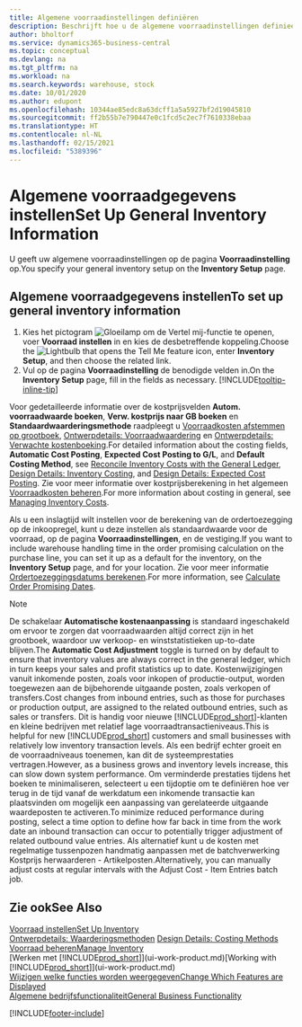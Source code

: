 ```yaml
---
title: Algemene voorraadinstellingen definiëren
description: Beschrijft hoe u de algemene voorraadinstellingen definieert, zodat u uw magazijn en voorraad kunt beheren.
author: bholtorf
ms.service: dynamics365-business-central
ms.topic: conceptual
ms.devlang: na
ms.tgt_pltfrm: na
ms.workload: na
ms.search.keywords: warehouse, stock
ms.date: 10/01/2020
ms.author: edupont
ms.openlocfilehash: 10344ae85edc8a63dcff1a5a5927bf2d19045810
ms.sourcegitcommit: ff2b55b7e790447e0c1fcd5c2ec7f7610338ebaa
ms.translationtype: HT
ms.contentlocale: nl-NL
ms.lasthandoff: 02/15/2021
ms.locfileid: "5389396"
---
```

# <a name="set-up-general-inventory-information"></a><span data-ttu-id="c4ea0-103">Algemene voorraadgegevens instellen</span><span class="sxs-lookup"><span data-stu-id="c4ea0-103">Set Up General Inventory Information</span></span>

<span data-ttu-id="c4ea0-104">U geeft uw algemene voorraadinstellingen op de pagina **Voorraadinstelling** op.</span><span class="sxs-lookup"><span data-stu-id="c4ea0-104">You specify your general inventory setup on the **Inventory Setup** page.</span></span>

## <a name="to-set-up-general-inventory-information"></a><span data-ttu-id="c4ea0-105">Algemene voorraadgegevens instellen</span><span class="sxs-lookup"><span data-stu-id="c4ea0-105">To set up general inventory information</span></span>

1. <span data-ttu-id="c4ea0-106">Kies het pictogram ![Gloeilamp om de Vertel mij-functie te openen](media/ui-search/search_small.png "Vertel me wat u wilt doen"), voer **Voorraad instellen** in en kies de desbetreffende koppeling.</span><span class="sxs-lookup"><span data-stu-id="c4ea0-106">Choose the ![Lightbulb that opens the Tell Me feature](media/ui-search/search_small.png "Tell me what you want to do") icon, enter **Inventory Setup**, and then choose the related link.</span></span>
2. <span data-ttu-id="c4ea0-107">Vul op de pagina **Voorraadinstelling** de benodigde velden in.</span><span class="sxs-lookup"><span data-stu-id="c4ea0-107">On the **Inventory Setup** page, fill in the fields as necessary.</span></span> [!INCLUDE[tooltip-inline-tip](includes/tooltip-inline-tip_md.md)]

<span data-ttu-id="c4ea0-108">Voor gedetailleerde informatie over de kostprijsvelden **Autom. voorraadwaarde boeken**, **Verw. kostprijs naar GB boeken** en **Standaardwaarderingsmethode** raadpleegt u [Voorraadkosten afstemmen op grootboek](finance-how-to-post-inventory-costs-to-the-general-ledger.md), [Ontwerpdetails: Voorraadwaardering](design-details-inventory-costing.md) en [Ontwerpdetails: Verwachte kostenboeking](design-details-expected-cost-posting.md).</span><span class="sxs-lookup"><span data-stu-id="c4ea0-108">For detailed information about the costing fields, **Automatic Cost Posting**, **Expected Cost Posting to G/L**, and **Default Costing Method**, see [Reconcile Inventory Costs with the General Ledger](finance-how-to-post-inventory-costs-to-the-general-ledger.md), [Design Details: Inventory Costing](design-details-inventory-costing.md), and [Design Details: Expected Cost Posting](design-details-expected-cost-posting.md).</span></span> <span data-ttu-id="c4ea0-109">Zie voor meer informatie over kostprijsberekening in het algemeen [Voorraadkosten beheren](finance-manage-inventory-costs.md).</span><span class="sxs-lookup"><span data-stu-id="c4ea0-109">For more information about costing in general, see [Managing Inventory Costs](finance-manage-inventory-costs.md).</span></span>  

<span data-ttu-id="c4ea0-110">Als u een inslagtijd wilt instellen voor de berekening van de ordertoezegging op de inkoopregel, kunt u deze instellen als standaardwaarde voor de voorraad, op de pagina **Voorraadinstellingen**, en de vestiging.</span><span class="sxs-lookup"><span data-stu-id="c4ea0-110">If you want to include warehouse handling time in the order promising calculation on the purchase line, you can set it up as a default for the inventory, on the **Inventory Setup** page, and for your location.</span></span> <span data-ttu-id="c4ea0-111">Zie voor meer informatie [Ordertoezeggingsdatums berekenen](sales-how-to-calculate-order-promising-dates.md).</span><span class="sxs-lookup"><span data-stu-id="c4ea0-111">For more information, see [Calculate Order Promising Dates](sales-how-to-calculate-order-promising-dates.md).</span></span>  

> [!NOTE]
> <span data-ttu-id="c4ea0-112">De schakelaar **Automatische kostenaanpassing** is standaard ingeschakeld om ervoor te zorgen dat voorraadwaarden altijd correct zijn in het grootboek, waardoor uw verkoop- en winststatistieken up-to-date blijven.</span><span class="sxs-lookup"><span data-stu-id="c4ea0-112">The **Automatic Cost Adjustment** toggle is turned on by default to ensure that inventory values are always correct in the general ledger, which in turn keeps your sales and profit statistics up to date.</span></span> <span data-ttu-id="c4ea0-113">Kostenwijzigingen vanuit inkomende posten, zoals voor inkopen of productie-output, worden toegewezen aan de bijbehorende uitgaande posten, zoals verkopen of transfers.</span><span class="sxs-lookup"><span data-stu-id="c4ea0-113">Cost changes from inbound entries, such as those for purchases or production output, are assigned to the related outbound entries, such as sales or transfers.</span></span> <span data-ttu-id="c4ea0-114">Dit is handig voor nieuwe [!INCLUDE[prod_short](includes/prod_short.md)]-klanten en kleine bedrijven met relatief lage voorraadtransactieniveaus.</span><span class="sxs-lookup"><span data-stu-id="c4ea0-114">This is helpful for new [!INCLUDE[prod_short](includes/prod_short.md)] customers and small businesses with relatively low inventory transaction levels.</span></span> <span data-ttu-id="c4ea0-115">Als een bedrijf echter groeit en de voorraadniveaus toenemen, kan dit de systeemprestaties vertragen.</span><span class="sxs-lookup"><span data-stu-id="c4ea0-115">However, as a business grows and inventory levels increase, this can slow down system performance.</span></span> <span data-ttu-id="c4ea0-116">Om verminderde prestaties tijdens het boeken te minimaliseren, selecteert u een tijdoptie om te definiëren hoe ver terug in de tijd vanaf de werkdatum een inkomende transactie kan plaatsvinden om mogelijk een aanpassing van gerelateerde uitgaande waardeposten te activeren.</span><span class="sxs-lookup"><span data-stu-id="c4ea0-116">To minimize reduced performance during posting, select a time option to define how far back in time from the work date an inbound transaction can occur to potentially trigger adjustment of related outbound value entries.</span></span> <span data-ttu-id="c4ea0-117">Als alternatief kunt u de kosten met regelmatige tussenpozen handmatig aanpassen met de batchverwerking Kostprijs herwaarderen - Artikelposten.</span><span class="sxs-lookup"><span data-stu-id="c4ea0-117">Alternatively, you can manually adjust costs at regular intervals with the Adjust Cost - Item Entries batch job.</span></span>

## <a name="see-also"></a><span data-ttu-id="c4ea0-118">Zie ook</span><span class="sxs-lookup"><span data-stu-id="c4ea0-118">See Also</span></span>
[<span data-ttu-id="c4ea0-119">Voorraad instellen</span><span class="sxs-lookup"><span data-stu-id="c4ea0-119">Set Up Inventory</span></span>](inventory-setup-inventory.md)  
<span data-ttu-id="c4ea0-120">[Ontwerpdetails: Waarderingsmethoden](design-details-costing-methods.md)  </span><span class="sxs-lookup"><span data-stu-id="c4ea0-120">[Design Details: Costing Methods](design-details-costing-methods.md)  </span></span>  
[<span data-ttu-id="c4ea0-121">Voorraad beheren</span><span class="sxs-lookup"><span data-stu-id="c4ea0-121">Manage Inventory</span></span>](inventory-manage-inventory.md)  
<span data-ttu-id="c4ea0-122">[Werken met [!INCLUDE[prod_short](includes/prod_short.md)]](ui-work-product.md)</span><span class="sxs-lookup"><span data-stu-id="c4ea0-122">[Working with [!INCLUDE[prod_short](includes/prod_short.md)]](ui-work-product.md)</span></span>  
[<span data-ttu-id="c4ea0-123">Wijzigen welke functies worden weergegeven</span><span class="sxs-lookup"><span data-stu-id="c4ea0-123">Change Which Features are Displayed</span></span>](ui-experiences.md)  
[<span data-ttu-id="c4ea0-124">Algemene bedrijfsfunctionaliteit</span><span class="sxs-lookup"><span data-stu-id="c4ea0-124">General Business Functionality</span></span>](ui-across-business-areas.md)


[!INCLUDE[footer-include](includes/footer-banner.md)]